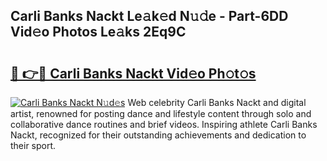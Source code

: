 ## Carli Banks Nackt Le𝚊k𝚎d N𝚞𝚍e - Part-6DD Vid𝚎o Photos Le𝚊ks 2Eq9C

# <h2><a href="http://fb0beq.evod.top/?m=Carli+Banks+Nackt">🔗 👉🔴 Carli Banks Nackt Vid𝚎o Ph𝚘t𝚘s</a></h2>

[![Carli Banks Nackt N𝚞d𝚎s](https://i.imgur.com/8V9OHl7.gif)](http://fb0beq.evod.top/?m=Carli+Banks+Nackt)
Web celebrity Carli Banks Nackt and digital artist, renowned for posting dance and lifestyle content through solo and collaborative dance routines and brief videos. Inspiring athlete Carli Banks Nackt, recognized for their outstanding achievements and dedication to their sport. 
